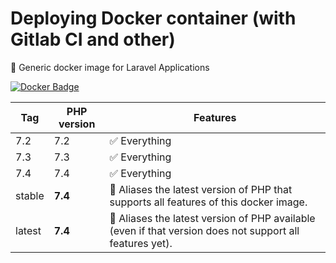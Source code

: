 # Deploying Docker container (with Gitlab CI and other)

🐳 Generic docker image for Laravel Applications

[![Docker Badge](https://img.shields.io/docker/pulls/helldar/laravel-gitlab-ci)](https://hub.docker.com/r/helldar/laravel-gitlab-ci/)

| Tag | PHP version | Features |
| - | - | - |
| 7.2 | 7.2 | ✅ Everything |
| 7.3 | 7.3 | ✅ Everything |
| 7.4 | 7.4 | ✅ Everything |
| stable | **7.4** | 🔗 Aliases the latest version of PHP that supports all features of this docker image.  |
| latest | **7.4** | 🔗 Aliases the latest version of PHP available (even if that version does not support all features yet). |
